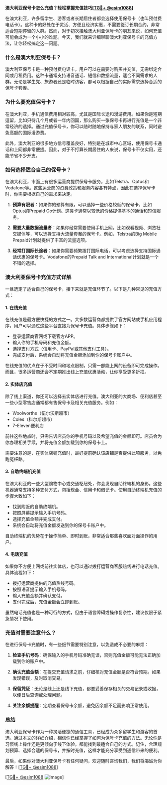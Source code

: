 **澳大利亚保号卡怎么充值？轻松掌握充值技巧[[TG💪+ @esim1088](https://t.me/s/esim1088)]**

在澳大利亚，许多留学生、游客或者长期居住者都会选择使用保号卡（也叫预付费电话卡）。这种卡的好处在于灵活、方便且经济实惠，不需要签订长期合约，非常适合短期停留的人群。然而，对于初次接触澳大利亚保号卡的朋友来说，如何充值可能会成为一个小小的难题。今天，我们就来详细聊聊澳大利亚保号卡的充值方法，让你轻松搞定这一问题。

### **什么是澳大利亚保号卡？**

澳大利亚保号卡是一种预付费电话卡，用户可以在需要时购买并充值，无需绑定合同或月租费用。这种卡通常支持语音通话、短信和数据流量，适合不同需求的人群。无论是学生党、旅游者还是临时访客，都可以根据自己的实际需求选择合适的保号卡套餐。

### **为什么要充值保号卡？**

在澳大利亚，手机通信费用相对较高，尤其是国际长途和漫游费用。如果你是短期逗留，比如只待几个月或者一年内回国，那么购买一张保号卡再进行充值是一个非常经济的选择。通过充值保号卡，你可以随时随地保持与家人朋友的联系，同时避免高额的国际漫游费。

此外，澳大利亚的很多地方信号覆盖良好，特别是在城市中心区域，使用保号卡通话和上网都非常便捷。因此，对于不打算长期居住的人来说，保号卡不仅实用，还能节省不少开支。

### **如何选择适合自己的保号卡？**

在澳大利亚，市面上有很多运营商提供保号卡服务，比如Telstra、Optus和Vodafone等。这些运营商的资费政策和服务内容各有特点，因此在选择保号卡时，你需要根据自己的需求来决定。

1. **预算有限者**：如果你的预算有限，可以选择一些价格较低的保号卡，比如Optus的Prepaid Go计划。这类卡通常以较低的价格提供基本的通话和短信服务。
   
2. **需要大量数据流量者**：如果你经常需要使用手机上网，比如观看视频、浏览社交媒体等，可以选择支持大流量套餐的保号卡。例如，Telstra的Big Mobile Prepaid计划就提供了丰富的流量选项。

3. **经常打国际长途者**：如果你需要频繁拨打国际电话，可以考虑选择支持国际通话优惠的保号卡。Vodafone的Prepaid Talk and International计划就是一个不错的选择。

### **澳大利亚保号卡充值方式详解**

一旦选定了适合自己的保号卡，接下来就是充值环节了。以下是几种常见的充值方式：

#### **1. 在线充值**

在线充值是最方便快捷的方式之一。大多数运营商都提供了官方网站或手机应用程序，用户可以通过这些平台直接为保号卡充值。具体步骤如下：

- 登录运营商官网或下载官方APP。
- 输入你的手机号码和充值金额。
- 选择支付方式（信用卡、PayPal或其他支付工具）。
- 完成支付后，系统会自动将充值金额添加到你的保号卡账户中。

在线充值的优点在于不受时间和地点限制，只需一部能上网的设备即可完成操作。而且，很多运营商还会不定期推出线上充值优惠活动，让你享受更多折扣。

#### **2. 实体店充值**

除了线上渠道，你还可以选择去实体店进行充值。澳大利亚的大商场、便利店甚至一些小型零售店通常都有售保号卡及相关充值服务。例如：

- Woolworths（伍尔沃斯超市）
- Coles（科尔斯超市）
- 7-Eleven便利店

前往这些地点时，只需告诉店员你的手机号码以及希望充值的金额即可。店员会为你办理相关手续，并将充值金额加载到你的保号卡上。

需要注意的是，在实体店铺充值时，最好提前确认该店铺是否提供此项服务，以免跑冤枉路。

#### **3. 自助终端机充值**

在澳大利亚的一些大型购物中心或交通枢纽处，你会发现自助终端机的身影。这些机器通常支持多种支付方式，包括现金、信用卡和借记卡。使用自助终端机充值的步骤大致如下：

- 找到附近的自助终端机。
- 按照屏幕提示输入手机号码。
- 选择充值金额并完成支付。
- 系统会自动将充值金额发送到你的保号卡账户中。

自助终端机的优势在于操作简单、即时到账，非常适合那些喜欢面对面操作的用户。

#### **4. 电话充值**

如果你不方便上网或前往实体店，也可以通过拨打运营商客服热线进行电话充值。具体流程如下：

- 拨打运营商提供的充值热线号码。
- 按照语音提示输入手机号码。
- 输入充值金额并确认支付。
- 支付完成后，充值金额会立即到账。

虽然电话充值也是一种可行的方式，但由于语言障碍或操作复杂性，建议仅限于紧急情况下使用。

### **充值时需要注意什么？**

在进行保号卡充值时，有一些细节需要特别注意，以免造成不必要的麻烦：

1. **检查手机号码**：确保输入的手机号码准确无误，否则充值金额可能无法正确加载到你的账户中。
   
2. **确认充值金额**：在提交充值请求之前，仔细核对充值金额是否符合预期。如果发现错误，及时取消交易。

3. **保留凭证**：无论是线上还是线下充值，都要妥善保存相关的交易记录或收据，以便日后查询或处理问题。

4. **关注余额提醒**：定期查看保号卡余额，避免因余额不足而影响正常使用。

### **总结**

澳大利亚保号卡作为一种灵活便捷的通信工具，已经成为众多留学生和游客的首选。通过本文的详细介绍，相信你已经掌握了如何为保号卡充值的方法。无论你是习惯线上操作还是更倾向于线下体验，都能找到最适合自己的方式。记住，合理规划预算、选择合适的保号卡，并按时充值，这样才能充分享受到通信带来的便利。

最后，如果你对澳大利亚保号卡有任何疑问，欢迎随时咨询我们，我们将竭诚为你解答！[[TG💪+ @esim1088](https://t.me/s/esim1088)] 

[[TG💪+ @esim1088](https://t.me/s/esim1088) ![Image](https://i.postimg.cc/4NQfJmqS/Snipaste-2025-05-13-00-14-12.png)]